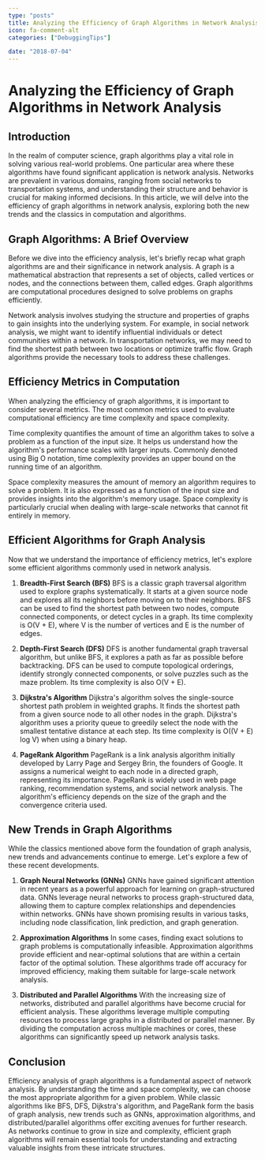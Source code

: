 ```yaml
---
type: "posts"
title: Analyzing the Efficiency of Graph Algorithms in Network Analysis
icon: fa-comment-alt
categories: ["DebuggingTips"]

date: "2018-07-04"
---
```




# Analyzing the Efficiency of Graph Algorithms in Network Analysis

## Introduction

In the realm of computer science, graph algorithms play a vital role in solving various real-world problems. One particular area where these algorithms have found significant application is network analysis. Networks are prevalent in various domains, ranging from social networks to transportation systems, and understanding their structure and behavior is crucial for making informed decisions. In this article, we will delve into the efficiency of graph algorithms in network analysis, exploring both the new trends and the classics in computation and algorithms.

## Graph Algorithms: A Brief Overview

Before we dive into the efficiency analysis, let's briefly recap what graph algorithms are and their significance in network analysis. A graph is a mathematical abstraction that represents a set of objects, called vertices or nodes, and the connections between them, called edges. Graph algorithms are computational procedures designed to solve problems on graphs efficiently.

Network analysis involves studying the structure and properties of graphs to gain insights into the underlying system. For example, in social network analysis, we might want to identify influential individuals or detect communities within a network. In transportation networks, we may need to find the shortest path between two locations or optimize traffic flow. Graph algorithms provide the necessary tools to address these challenges.

## Efficiency Metrics in Computation

When analyzing the efficiency of graph algorithms, it is important to consider several metrics. The most common metrics used to evaluate computational efficiency are time complexity and space complexity.

Time complexity quantifies the amount of time an algorithm takes to solve a problem as a function of the input size. It helps us understand how the algorithm's performance scales with larger inputs. Commonly denoted using Big O notation, time complexity provides an upper bound on the running time of an algorithm.

Space complexity measures the amount of memory an algorithm requires to solve a problem. It is also expressed as a function of the input size and provides insights into the algorithm's memory usage. Space complexity is particularly crucial when dealing with large-scale networks that cannot fit entirely in memory.

## Efficient Algorithms for Graph Analysis

Now that we understand the importance of efficiency metrics, let's explore some efficient algorithms commonly used in network analysis.

1. **Breadth-First Search (BFS)**
   BFS is a classic graph traversal algorithm used to explore graphs systematically. It starts at a given source node and explores all its neighbors before moving on to their neighbors. BFS can be used to find the shortest path between two nodes, compute connected components, or detect cycles in a graph. Its time complexity is O(V + E), where V is the number of vertices and E is the number of edges.

2. **Depth-First Search (DFS)**
   DFS is another fundamental graph traversal algorithm, but unlike BFS, it explores a path as far as possible before backtracking. DFS can be used to compute topological orderings, identify strongly connected components, or solve puzzles such as the maze problem. Its time complexity is also O(V + E).

3. **Dijkstra's Algorithm**
   Dijkstra's algorithm solves the single-source shortest path problem in weighted graphs. It finds the shortest path from a given source node to all other nodes in the graph. Dijkstra's algorithm uses a priority queue to greedily select the node with the smallest tentative distance at each step. Its time complexity is O((V + E) log V) when using a binary heap.

4. **PageRank Algorithm**
   PageRank is a link analysis algorithm initially developed by Larry Page and Sergey Brin, the founders of Google. It assigns a numerical weight to each node in a directed graph, representing its importance. PageRank is widely used in web page ranking, recommendation systems, and social network analysis. The algorithm's efficiency depends on the size of the graph and the convergence criteria used.

## New Trends in Graph Algorithms

While the classics mentioned above form the foundation of graph analysis, new trends and advancements continue to emerge. Let's explore a few of these recent developments.

1. **Graph Neural Networks (GNNs)**
   GNNs have gained significant attention in recent years as a powerful approach for learning on graph-structured data. GNNs leverage neural networks to process graph-structured data, allowing them to capture complex relationships and dependencies within networks. GNNs have shown promising results in various tasks, including node classification, link prediction, and graph generation.

2. **Approximation Algorithms**
   In some cases, finding exact solutions to graph problems is computationally infeasible. Approximation algorithms provide efficient and near-optimal solutions that are within a certain factor of the optimal solution. These algorithms trade off accuracy for improved efficiency, making them suitable for large-scale network analysis.

3. **Distributed and Parallel Algorithms**
   With the increasing size of networks, distributed and parallel algorithms have become crucial for efficient analysis. These algorithms leverage multiple computing resources to process large graphs in a distributed or parallel manner. By dividing the computation across multiple machines or cores, these algorithms can significantly speed up network analysis tasks.

## Conclusion

Efficiency analysis of graph algorithms is a fundamental aspect of network analysis. By understanding the time and space complexity, we can choose the most appropriate algorithm for a given problem. While classic algorithms like BFS, DFS, Dijkstra's algorithm, and PageRank form the basis of graph analysis, new trends such as GNNs, approximation algorithms, and distributed/parallel algorithms offer exciting avenues for further research. As networks continue to grow in size and complexity, efficient graph algorithms will remain essential tools for understanding and extracting valuable insights from these intricate structures.